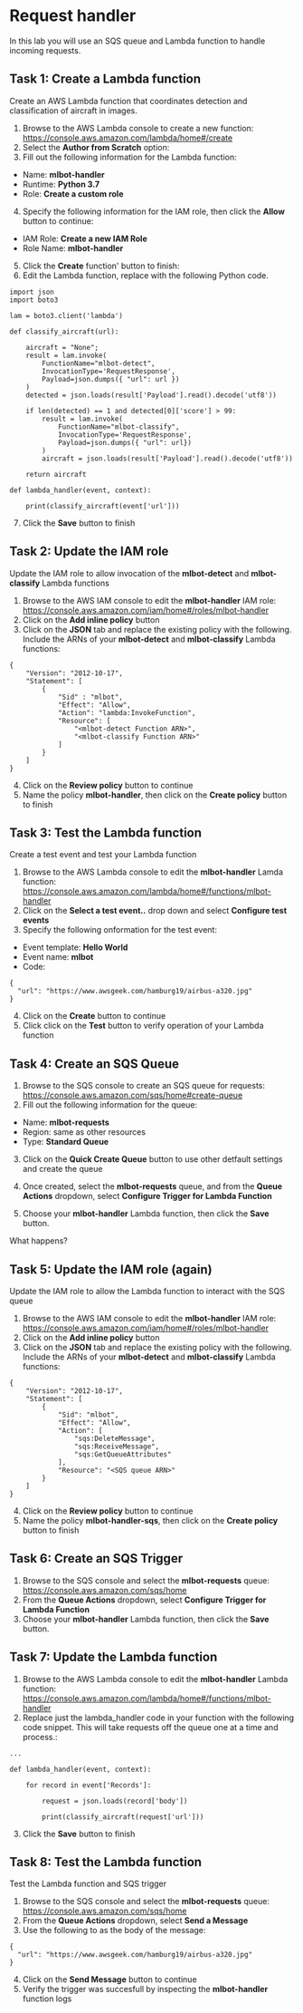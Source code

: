 # Request handler
In this lab you will use an SQS queue and Lambda function to handle incoming requests.

## Task 1: Create a Lambda function
Create an AWS Lambda function that coordinates detection and classification of aircraft in images.
1. Browse to the AWS Lambda console to create a new function: https://console.aws.amazon.com/lambda/home#/create
2. Select the **Author from Scratch** option:
3. Fill out the following information for the Lambda function:
* Name: **mlbot-handler**
* Runtime: **Python 3.7**
* Role: **Create a custom role**
4. Specify the following information for the IAM role, then click the **Allow** button to continue:
* IAM Role: **Create a new IAM Role**
* Role Name: **mlbot-handler**
5. Click the **Create** function' button to finish:
6. Edit the Lambda function, replace with the following Python code. 
```
import json
import boto3

lam = boto3.client('lambda')

def classify_aircraft(url):

    aircraft = "None";    
    result = lam.invoke(
        FunctionName="mlbot-detect",
        InvocationType='RequestResponse',
        Payload=json.dumps({ "url": url })
    )
    detected = json.loads(result['Payload'].read().decode('utf8'))

    if len(detected) == 1 and detected[0]['score'] > 99:
        result = lam.invoke(
            FunctionName="mlbot-classify",
            InvocationType='RequestResponse',
            Payload=json.dumps({ "url": url})
        )
        aircraft = json.loads(result['Payload'].read().decode('utf8'))
        
    return aircraft

def lambda_handler(event, context):
    
    print(classify_aircraft(event['url']))

```
7. Click the **Save** button to finish

## Task 2: Update the IAM role
Update the IAM role to allow invocation of the **mlbot-detect** and **mlbot-classify** Lambda functions
1. Browse to the AWS IAM console to edit the **mlbot-handler** IAM role: https://console.aws.amazon.com/iam/home#/roles/mlbot-handler
2. Click on the **Add inline policy** button
3. Click on the **JSON** tab and replace the existing policy with the following. Include the ARNs of your **mlbot-detect** and **mlbot-classify** Lambda functions:

```
{
    "Version": "2012-10-17",
    "Statement": [
        {
            "Sid" : "mlbot",
            "Effect": "Allow",
            "Action": "lambda:InvokeFunction",
            "Resource": [
                "<mlbot-detect Function ARN>",
                "<mlbot-classify Function ARN>"
            ]
        }
    ]
}
```
4. Click on the **Review policy** button to continue
5. Name the policy **mlbot-handler**, then click on the **Create policy** button to finish

## Task 3: Test the Lambda function
Create a test event and test your Lambda function 
1. Browse to the AWS Lambda console to edit the **mlbot-handler** Lamda function: https://console.aws.amazon.com/lambda/home#/functions/mlbot-handler
2. Click on the **Select a test event..** drop down and select **Configure test events**
3. Specify the following onformation for the test event:
* Event template: **Hello World**
* Event name: **mlbot**
* Code:
```
{
  "url": "https://www.awsgeek.com/hamburg19/airbus-a320.jpg"
}
```
4. Click on the **Create** button to continue
5. Click click on the **Test** button to verify operation of your Lambda function


## Task 4: Create an SQS Queue
1. Browse to the SQS console to create an SQS queue for requests: https://console.aws.amazon.com/sqs/home#create-queue
2. Fill out the following information for the queue:
* Name: **mlbot-requests**
* Region: same as other resources
* Type: **Standard Queue**
3. Click on the **Quick Create Queue** button to use other detfault settings and create the queue

4. Once created, select the **mlbot-requests** queue, and from the **Queue Actions** dropdown, select **Configure Trigger for Lambda Function**
5. Choose your **mlbot-handler** Lambda function, then click the **Save** button.

What happens?

## Task 5: Update the IAM role (again)
Update the IAM role to allow the Lambda function to interact with the SQS queue
1. Browse to the AWS IAM console to edit the **mlbot-handler** IAM role: https://console.aws.amazon.com/iam/home#/roles/mlbot-handler
2. Click on the **Add inline policy** button
3. Click on the **JSON** tab and replace the existing policy with the following. Include the ARNs of your **mlbot-detect** and **mlbot-classify** Lambda functions:

```
{
    "Version": "2012-10-17",
    "Statement": [
        {
            "Sid": "mlbot",
            "Effect": "Allow",
            "Action": [
                "sqs:DeleteMessage",
                "sqs:ReceiveMessage",
                "sqs:GetQueueAttributes"
            ],
            "Resource": "<SQS queue ARN>"
        }
    ]
}
```
4. Click on the **Review policy** button to continue
5. Name the policy **mlbot-handler-sqs**, then click on the **Create policy** button to finish

## Task 6: Create an SQS Trigger
1. Browse to the SQS console and select the **mlbot-requests** queue: https://console.aws.amazon.com/sqs/home
2. From the **Queue Actions** dropdown, select **Configure Trigger for Lambda Function**
3. Choose your **mlbot-handler** Lambda function, then click the **Save** button.

## Task 7: Update the Lambda function
1. Browse to the AWS Lambda console to edit the **mlbot-handler** Lambda function: https://console.aws.amazon.com/lambda/home#/functions/mlbot-handler
2. Replace just the lambda_handler code in your function with the following code snippet. This will take requests off the queue one at a time and process.:
```
...

def lambda_handler(event, context):
    
    for record in event['Records']:

        request = json.loads(record['body'])
        
        print(classify_aircraft(request['url']))
```
3. Click the **Save** button to finish

## Task 8: Test the Lambda function
Test the Lambda function and SQS trigger
1. Browse to the SQS console and select the **mlbot-requests** queue: https://console.aws.amazon.com/sqs/home
2. From the **Queue Actions** dropdown, select **Send a Message**
3. Use the following to as the body of the message:
```
{
  "url": "https://www.awsgeek.com/hamburg19/airbus-a320.jpg"
}
```
4. Click on the **Send Message** button to continue
5. Verify the trigger was succesfull by inspecting the **mlbot-handler** function logs

